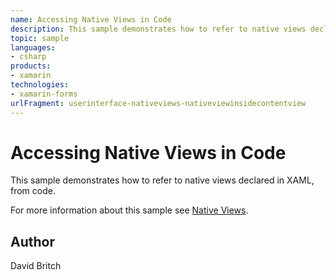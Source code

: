 ```yaml
---
name: Accessing Native Views in Code
description: This sample demonstrates how to refer to native views declared in XAML, from code.  For more information about this sample see [Native Views](https...
topic: sample
languages:
- csharp
products:
- xamarin
technologies:
- xamarin-forms
urlFragment: userinterface-nativeviews-nativeviewinsidecontentview
---
```

Accessing Native Views in Code
==============================

This sample demonstrates how to refer to native views declared in XAML, from code.

For more information about this sample see [Native Views](https://developer.xamarin.com/guides/xamarin-forms/user-interface/native-views/).

Author
------

David Britch
